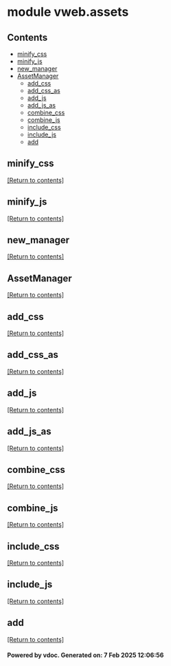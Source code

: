 # module vweb.assets


## Contents
- [minify_css](#minify_css)
- [minify_js](#minify_js)
- [new_manager](#new_manager)
- [AssetManager](#AssetManager)
  - [add_css](#add_css)
  - [add_css_as](#add_css_as)
  - [add_js](#add_js)
  - [add_js_as](#add_js_as)
  - [combine_css](#combine_css)
  - [combine_js](#combine_js)
  - [include_css](#include_css)
  - [include_js](#include_js)
  - [add](#add)

## minify_css
[[Return to contents]](#Contents)

## minify_js
[[Return to contents]](#Contents)

## new_manager
[[Return to contents]](#Contents)

## AssetManager
[[Return to contents]](#Contents)

## add_css
[[Return to contents]](#Contents)

## add_css_as
[[Return to contents]](#Contents)

## add_js
[[Return to contents]](#Contents)

## add_js_as
[[Return to contents]](#Contents)

## combine_css
[[Return to contents]](#Contents)

## combine_js
[[Return to contents]](#Contents)

## include_css
[[Return to contents]](#Contents)

## include_js
[[Return to contents]](#Contents)

## add
[[Return to contents]](#Contents)

#### Powered by vdoc. Generated on: 7 Feb 2025 12:06:56
